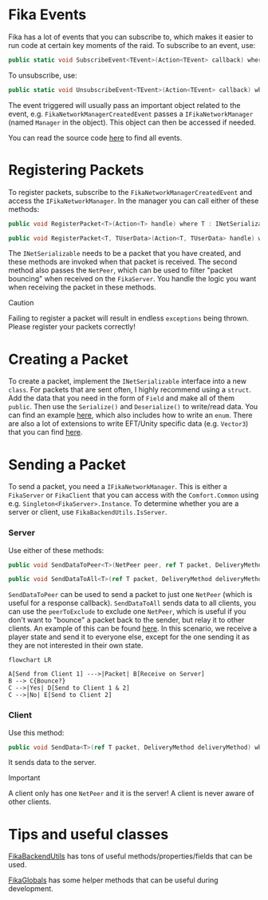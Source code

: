 # Fika Events
Fika has a lot of events that you can subscribe to, which makes it easier to run code at certain key moments of the raid.
To subscribe to an event, use:
```cs
public static void SubscribeEvent<TEvent>(Action<TEvent> callback) where TEvent : FikaEvent
```
To unsubscribe, use:
```cs
public static void UnsubscribeEvent<TEvent>(Action<TEvent> callback) where TEvent : FikaEvent
```

The event triggered will usually pass an important object related to the event, e.g. `FikaNetworkManagerCreatedEvent` passes a `IFikaNetworkManager` (named `Manager` in the object). This object can then be accessed if needed.

You can read the source code [here](https://github.com/project-fika/Fika-Plugin/tree/main/Fika.Core/Modding) to find all events.

# Registering Packets
To register packets, subscribe to the `FikaNetworkManagerCreatedEvent` and access the `IFikaNetworkManager`. In the manager you can call either of these methods:
```cs
public void RegisterPacket<T>(Action<T> handle) where T : INetSerializable, new();
```
```cs
public void RegisterPacket<T, TUserData>(Action<T, TUserData> handle) where T : INetSerializable, new();
```
The `INetSerializable` needs to be a packet that you have created, and these methods are invoked when that packet is received. The second method also passes the `NetPeer`, which can be used to filter "packet bouncing" when received on the `FikaServer`. You handle the logic you want when receiving the packet in these methods.
>[!CAUTION]
> Failing to register a packet will result in endless `exceptions` being thrown. Please register your packets correctly!

# Creating a Packet
To create a packet, implement the `INetSerializable` interface into a new `class`. For packets that are sent often, I highly recommend using a `struct`. Add the data that you need in the form of `Field` and make all of them `public`. Then use the `Serialize()` and `Deserialize()` to write/read data.
You can find an example [here](https://github.com/project-fika/Fika-Plugin/blob/main/Fika.Core/Networking/Packets/Communication/BotStatePacket.cs), which also includes how to write an `enum`. There are also a lot of extensions to write EFT/Unity specific data (e.g. `Vector3`) that you can find [here](https://github.com/project-fika/Fika-Plugin/blob/main/Fika.Core/Networking/FikaSerializationExtensions.cs).

# Sending a Packet
To send a packet, you need a `IFikaNetworkManager`. This is either a `FikaServer` or `FikaClient` that you can access with the `Comfort.Common` using e.g. `Singleton<FikaServer>.Instance`. To determine whether you are a server or client, use `FikaBackendUtils.IsServer`.

### Server
Use either of these methods:
```cs
public void SendDataToPeer<T>(NetPeer peer, ref T packet, DeliveryMethod deliveryMethod) where T : INetSerializable
```
```cs
public void SendDataToAll<T>(ref T packet, DeliveryMethod deliveryMethod, NetPeer peerToExclude = null) where T : INetSerializable
```
`SendDataToPeer` can be used to send a packet to just one `NetPeer` (which is useful for a response callback).
`SendDataToAll` sends data to all clients, you can use the `peerToExclude` to exclude one `NetPeer`, which is useful if you don't want to "bounce" a packet back to the sender, but relay it to other clients. An example of this can be found [here](https://github.com/project-fika/Fika-Plugin/blob/28a1a94361feb89b170dc40e80e81ee767a185c1/Fika.Core/Networking/FikaServer.cs#L1180). In this scenario, we receive a player state and send it to everyone else, except for the one sending it as they are not interested in their own state.

```mermaid
flowchart LR

A[Send from Client 1] --->|Packet| B[Receive on Server]
B --> C{Bounce?}
C -->|Yes| D[Send to Client 1 & 2]
C -->|No| E[Send to Client 2]
```

### Client
Use this method:
```cs
public void SendData<T>(ref T packet, DeliveryMethod deliveryMethod) where T : INetSerializable
```
It sends data to the server.
> [!IMPORTANT]
> A client only has one `NetPeer` and it is the server! A client is never aware of other clients.

# Tips and useful classes
[FikaBackendUtils](https://github.com/project-fika/Fika-Plugin/blob/main/Fika.Core/Coop/Utils/FikaBackendUtils.cs) has tons of useful methods/properties/fields that can be used.

[FikaGlobals](https://github.com/project-fika/Fika-Plugin/blob/main/Fika.Core/Coop/Utils/FikaGlobals.cs) has some helper methods that can be useful during development.